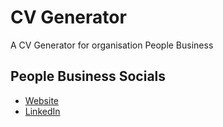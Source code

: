 # CV Generator
 A CV Generator for organisation People Business

## People Business Socials
- [Website](https://people-business.nl)
- [LinkedIn](https://www.linkedin.com/company/people-business-b.v./)
